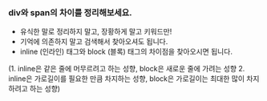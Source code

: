 ### div와 span의 차이를 정리해보세요.

- 유식한 말로 정리하지 말고, 장황하게 말고 키워드만!
- 기억에 의존하지 말고 검색해서 찾아오셔도 됩니다.
- inline (인라인) 태그와 block (블록) 태그의 차이점을 찾아오시면 됩니다.

(1. inline은 같은 줄에 머무르려고 하는 성향, block은 새로운 줄에 가려는 성향 2. inline은 가로길이를 필요한 만큼 차지하는 성향, block은 가로길이는 최대한 많이 차지하려고 하는 성향)
